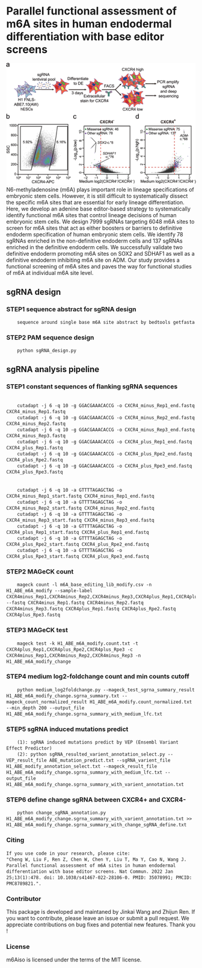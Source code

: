# Parallel functional assessment of m6A sites in human endodermal differentiation with base editor screens
![alt text](./data/m6Ascreen.png)
N6-methyladenosine (m6A) plays important role in lineage specifications of embryonic stem cells. However, it is still difficult to systematically dissect the specific m6A sites that are essential for early lineage differentiation. Here, we develop an adenine base editor-based strategy to systematically identify functional m6A sites that control lineage decisions of human embryonic stem cells. We design 7999 sgRNAs targeting 6048 m6A sites to screen for m6A sites that act as either boosters or barriers to definitive endoderm specification of human embryonic stem cells. We identify 78 sgRNAs enriched in the non-definitive endoderm cells and 137 sgRNAs enriched in the definitive endoderm cells. We successfully validate two definitive endoderm promoting m6A sites on SOX2 and SDHAF1 as well as a definitive endoderm inhibiting m6A site on ADM. Our study provides a functional screening of m6A sites and paves the way for functional studies of m6A at individual m6A site level.


## sgRNA design
### STEP1 sequence abstract for sgRNA design
```
    sequence around single base m6A site abstract by bedtools getfasta
```
### STEP2 PAM sequence design
```
    python sgRNA_design.py
```

## sgRNA analysis pipeline
### STEP1 constant sequences of flanking sgRNA sequences
```

    cutadapt -j 6 -q 10 -g GGACGAAACACCG -o CXCR4_minus_Rep1_end.fastq CXCR4_minus_Rep1.fastq
    cutadapt -j 6 -q 10 -g GGACGAAACACCG -o CXCR4_minus_Rep2_end.fastq CXCR4_minus_Rep2.fastq
    cutadapt -j 6 -q 10 -g GGACGAAACACCG -o CXCR4_minus_Rep3_end.fastq CXCR4_minus_Rep3.fastq
    cutadapt -j 6 -q 10 -g GGACGAAACACCG -o CXCR4_plus_Rep1_end.fastq CXCR4_plus_Rep1.fastq
    cutadapt -j 6 -q 10 -g GGACGAAACACCG -o CXCR4_plus_Rpe2_end.fastq CXCR4_plus_Rpe2.fastq
    cutadapt -j 6 -q 10 -g GGACGAAACACCG -o CXCR4_plus_Rpe3_end.fastq CXCR4_plus_Rpe3.fastq
    
    
    cutadapt -j 6 -q 10 -a GTTTTAGAGCTAG -o CXCR4_minus_Rep1_start.fastq CXCR4_minus_Rep1_end.fastq
    cutadapt -j 6 -q 10 -a GTTTTAGAGCTAG -o CXCR4_minus_Rep2_start.fastq CXCR4_minus_Rep2_end.fastq
    cutadapt -j 6 -q 10 -a GTTTTAGAGCTAG -o CXCR4_minus_Rep3_start.fastq CXCR4_minus_Rep3_end.fastq
    cutadapt -j 6 -q 10 -a GTTTTAGAGCTAG -o CXCR4_plus_Rep1_start.fastq CXCR4_plus_Rep1_end.fastq
    cutadapt -j 6 -q 10 -a GTTTTAGAGCTAG -o CXCR4_plus_Rpe2_start.fastq CXCR4_plus_Rpe2_end.fastq
    cutadapt -j 6 -q 10 -a GTTTTAGAGCTAG -o CXCR4_plus_Rpe3_start.fastq CXCR4_plus_Rpe3_end.fastq
```
### STEP2 MAGeCK count
```
    mageck count -l m6A_base_editing_lib_modify.csv -n H1_ABE_m6A_modify --sample-label CXCR4minus_Rep1,CXCR4minus_Rep2,CXCR4minus_Rep3,CXCR4plus_Rep1,CXCR4plus_Rpe2,CXCR4plus_Rpe3 --fastq CXCR4minus_Rep1.fastq CXCR4minus_Rep2.fastq CXCR4minus_Rep3.fastq CXCR4plus_Rep1.fastq CXCR4plus_Rpe2.fastq CXCR4plus_Rpe3.fastq
```

### STEP3 MAGeCK test
```
    mageck test -k H1_ABE_m6A_modify.count.txt -t CXCR4plus_Rep1,CXCR4plus_Rpe2,CXCR4plus_Rpe3 -c CXCR4minus_Rep1,CXCR4minus_Rep2,CXCR4minus_Rep3 -n H1_ABE_m6A_modify_change
```
### STEP4 medium log2-foldchange count and min counts cutoff
```
    python medium_log2foldchange.py --mageck_test_sgrna_summary_result H1_ABE_m6A_modify_change.sgrna_summary.txt --mageck_count_normalized_result H1_ABE_m6A_modify.count_normalized.txt --min_depth 200 --output_file H1_ABE_m6A_modify_change.sgrna_summary_with_medium_lfc.txt
```
### STEP5 sgRNA induced mutations predict
```
    (1): sgRNA induced mutations predict by VEP (Ensembl Variant Effect Predictor)
    (2): python sgRNA_resulted_varient_annotation_select.py --VEP_result_file ABE_mutation_predict.txt --sgRNA_varient_file H1_ABE_modify_annotation_select.txt --mageck_result_file  H1_ABE_m6A_modify_change.sgrna_summary_with_medium_lfc.txt --output_file H1_ABE_m6A_modify_change.sgrna_summary_with_varient_annotation.txt
```
### STEP6 define change sgRNA between CXCR4+ and CXCR4-
```
    python change_sgRNA_annotation.py H1_ABE_m6A_modify_change.sgrna_summary_with_varient_annotation.txt >> H1_ABE_m6A_modify_change.sgrna_summary_with_change_sgRNA_define.txt
```
### Citing
```
If you use code in your research, please cite:
"Cheng W, Liu F, Ren Z, Chen W, Chen Y, Liu T, Ma Y, Cao N, Wang J. Parallel functional assessment of m6A sites in human endodermal differentiation with base editor screens. Nat Commun. 2022 Jan 25;13(1):478. doi: 10.1038/s41467-022-28106-0. PMID: 35078991; PMCID: PMC8789821.".
```
### Contributor
This package is developed and maintaned by Jinkai Wang and Zhijun Ren. If you want to contribute, please leave an issue or submit a pull request. We appreciate contributions on bug fixes and potential new features. Thank you !


### License
m6Aiso is licensed under the terms of the MIT license.


